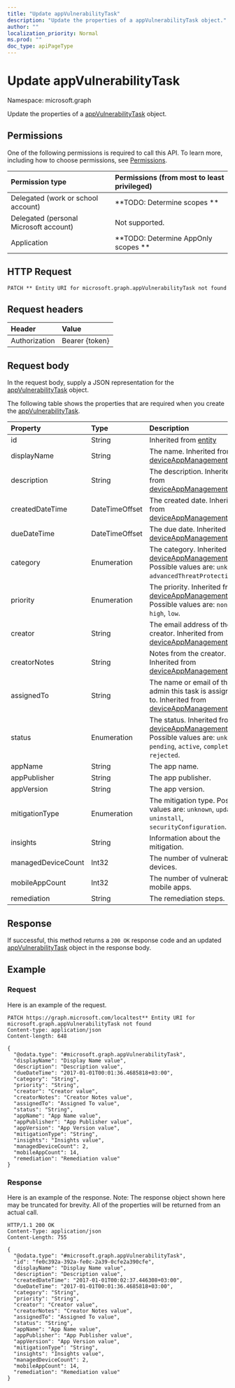 ```yaml
---
title: "Update appVulnerabilityTask"
description: "Update the properties of a appVulnerabilityTask object."
author: ""
localization_priority: Normal
ms.prod: ""
doc_type: apiPageType
---
```


# Update appVulnerabilityTask

Namespace: microsoft.graph

Update the properties of a [appVulnerabilityTask](../resources/appvulnerabilitytask.md) object.

## Permissions
One of the following permissions is required to call this API. To learn more, including how to choose permissions, see [Permissions](/concepts/permissions-reference.md).

|Permission type|Permissions (from most to least privileged)|
|:---|:---|
|Delegated (work or school account)|**TODO: Determine scopes **|
|Delegated (personal Microsoft account)|Not supported.|
|Application|**TODO: Determine AppOnly scopes **|

## HTTP Request
<!-- {
  "blockType": "ignored"
}
-->
``` http
PATCH ** Entity URI for microsoft.graph.appVulnerabilityTask not found
```

## Request headers
|Header|Value|
|:---|:---|
|Authorization|Bearer {token}|

## Request body
In the request body, supply a JSON representation for the [appVulnerabilityTask](../resources/appvulnerabilitytask.md) object.

The following table shows the properties that are required when you create the [appVulnerabilityTask](../resources/appvulnerabilitytask.md).

|Property|Type|Description|
|:---|:---|:---|
|id|String| Inherited from [entity](../resources/entity.md)|
|displayName|String|The name. Inherited from [deviceAppManagementTask](../resources/deviceappmanagementtask.md)|
|description|String|The description. Inherited from [deviceAppManagementTask](../resources/deviceappmanagementtask.md)|
|createdDateTime|DateTimeOffset|The created date. Inherited from [deviceAppManagementTask](../resources/deviceappmanagementtask.md)|
|dueDateTime|DateTimeOffset|The due date. Inherited from [deviceAppManagementTask](../resources/deviceappmanagementtask.md)|
|category|Enumeration|The category. Inherited from [deviceAppManagementTask](../resources/deviceappmanagementtask.md). Possible values are: `unknown`, `advancedThreatProtection`.|
|priority|Enumeration|The priority. Inherited from [deviceAppManagementTask](../resources/deviceappmanagementtask.md). Possible values are: `none`, `high`, `low`.|
|creator|String|The email address of the creator. Inherited from [deviceAppManagementTask](../resources/deviceappmanagementtask.md)|
|creatorNotes|String|Notes from the creator. Inherited from [deviceAppManagementTask](../resources/deviceappmanagementtask.md)|
|assignedTo|String|The name or email of the admin this task is assigned to. Inherited from [deviceAppManagementTask](../resources/deviceappmanagementtask.md)|
|status|Enumeration|The status. Inherited from [deviceAppManagementTask](../resources/deviceappmanagementtask.md). Possible values are: `unknown`, `pending`, `active`, `completed`, `rejected`.|
|appName|String|The app name.|
|appPublisher|String|The app publisher.|
|appVersion|String|The app version.|
|mitigationType|Enumeration|The mitigation type. Possible values are: `unknown`, `update`, `uninstall`, `securityConfiguration`.|
|insights|String|Information about the mitigation.|
|managedDeviceCount|Int32|The number of vulnerable devices.|
|mobileAppCount|Int32|The number of vulnerable mobile apps.|
|remediation|String|The remediation steps.|



## Response
If successful, this method returns a `200 OK` response code and an updated [appVulnerabilityTask](../resources/appvulnerabilitytask.md) object in the response body.

## Example

### Request
Here is an example of the request.
<!-- {
  "blockType": "request",
  "name": "update_appvulnerabilitytask"
}
-->
``` http
PATCH https://graph.microsoft.com/localtest** Entity URI for microsoft.graph.appVulnerabilityTask not found
Content-type: application/json
Content-length: 648

{
  "@odata.type": "#microsoft.graph.appVulnerabilityTask",
  "displayName": "Display Name value",
  "description": "Description value",
  "dueDateTime": "2017-01-01T00:01:36.4685818+03:00",
  "category": "String",
  "priority": "String",
  "creator": "Creator value",
  "creatorNotes": "Creator Notes value",
  "assignedTo": "Assigned To value",
  "status": "String",
  "appName": "App Name value",
  "appPublisher": "App Publisher value",
  "appVersion": "App Version value",
  "mitigationType": "String",
  "insights": "Insights value",
  "managedDeviceCount": 2,
  "mobileAppCount": 14,
  "remediation": "Remediation value"
}
```

### Response
Here is an example of the response. Note: The response object shown here may be truncated for brevity. All of the properties will be returned from an actual call.
<!-- {
  "blockType": "response",
  "truncated": true
}
-->
``` http
HTTP/1.1 200 OK
Content-Type: application/json
Content-Length: 755

{
  "@odata.type": "#microsoft.graph.appVulnerabilityTask",
  "id": "fe0c392a-392a-fe0c-2a39-0cfe2a390cfe",
  "displayName": "Display Name value",
  "description": "Description value",
  "createdDateTime": "2017-01-01T00:02:37.446308+03:00",
  "dueDateTime": "2017-01-01T00:01:36.4685818+03:00",
  "category": "String",
  "priority": "String",
  "creator": "Creator value",
  "creatorNotes": "Creator Notes value",
  "assignedTo": "Assigned To value",
  "status": "String",
  "appName": "App Name value",
  "appPublisher": "App Publisher value",
  "appVersion": "App Version value",
  "mitigationType": "String",
  "insights": "Insights value",
  "managedDeviceCount": 2,
  "mobileAppCount": 14,
  "remediation": "Remediation value"
}
```

